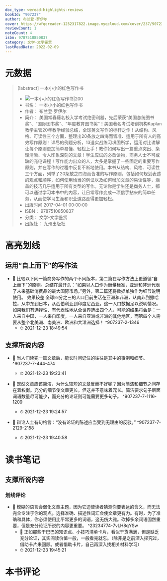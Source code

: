 ```yaml
---
doc_type: weread-highlights-reviews
bookId: "907237"
author: 布兰登·罗伊尔
cover: https://wfqqreader-1252317822.image.myqcloud.com/cover/237/907237/t7_907237.jpg
reviewCount: 1
noteCount: 4
isbn: 9787510850837
category: 文学-文学鉴赏
lastReadDate: 2022-02-09
---
```

# 元数据
> [!abstract] 一本小小的红色写作书
> - ![ 一本小小的红色写作书|200](https://wfqqreader-1252317822.image.myqcloud.com/cover/237/907237/t7_907237.jpg)
> - 书名： 一本小小的红色写作书
> - 作者： 布兰登·罗伊尔
> - 简介： 美国常春藤名校入学考试绝密利器，先后荣获“美国总统图书奖”、“国际图书奖”、“年度教育图书奖”！美国著名考试培训机构Kaplan教学主管20年教学经验总结，全球英文写作的标杆之作！从结构、风格、可读性三个方面，整理出20条放之四海而皆准、适用于所有人的高效写作原则！详尽的例题分析，13道实战练习巩固所学，运用对比讲解让每个原则更加简单易懂、轻松上手！教你如何写出一篇重点突出、条理清晰、令人印象深刻的文章！学生应试的必备读物，商务人士不可或缺的充电课程！写作能力出众的人，大多是掌握了一些固定的重要写作原则，并在写作的过程中反复不断地使用。本书从结构、风格、可读性三个方面，列举了20条放之四海而皆准的写作原则，包括如何规划表述的观点和顺序，如何使用恰当的例证以及如何增加文章的易读性等，涵盖的技巧几乎适用于所有类型的写作。无论你是学生还是商务人士，都可以通过学习本书中的内容，让日常写作变成一项信手拈来的简单任务，从而使学习生涯和职业道路走得更加轻松。
> - 出版时间 2017-04-01 00:00:00
> - ISBN： 9787510850837
> - 分类： 文学-文学鉴赏
> - 出版社： 九州出版社

# 高亮划线

## 运用“自上而下”的写作法


- 📌 比较以下同一篇商务写作的两个不同版本，第二篇在写作方法上更遵循“自上而下”的原则。总结在最开头：“如果以人口作为衡量标准，亚洲和非洲代表了未来基础消费品的最大国际市场。”另外，第二篇还将数据单独作为细节说明使用。 效果较差 全球四分之三的人口目前生活在亚洲和非洲，从南非到撒哈拉，从中东到日本，从西伯利亚到印度尼西亚。这一人口数据足以说明情况。如果我们有选择性、有代表性地从全世界选出四个人，可能的结果将会是：一人来自中国，一人来自印度，一人来自亚洲或非洲的其他地区，而第四个人需要从整个北美洲、南美洲、欧洲和大洋洲选择！ ^907237-2-1346
    - ⏱ 2021-12-23 18:49:54 
## 支撑所说内容


- 📌 当人们读完一篇文章后，能长时间记住的往往是其中的事例和细节。 ^907237-7-444-474
    - ⏱ 2021-12-23 19:23:41 

- 📌 既然文章应该简洁，为什么较短的文章反而不好呢？因为简洁和细节之间存在着权衡。充分的细节使文章更长，但这并不意味着冗长。简洁要求句子层面词语数量尽可能少，而充分的论证则可能需要更多句子。 ^907237-7-1116-1209
    - ⏱ 2021-12-23 19:24:57 
 

- 📌 辩论人士有句格言：“没有论证的陈述应当受到无理由的反驳。” ^907237-7-2129-2158
    - ⏱ 2021-12-23 19:40:58 
# 读书笔记

## 支撑所说内容

### 划线评论
- 📌 模糊的语言会弱化文章主题，因为它迫使读者猜测你要表达的含义，而无法完全专注于你的观点。选择准确、描述性词汇会使文章更有力。有时，为了准确和具体，你必须使用比平常更多的词语，这无伤大雅。砍掉多余词语固然重要，但是充分论证所说的内容更重要。  ^23234774-7vLH8qYSw
    - 💭 正如那些干巴巴的知识点、小技巧清单卡片，看似干货满满，但是缺乏充分论证，其实阅读价值一般，一般看完就忘。（除非是之前深入探究过，借助卡片来回顾。或者借助卡片，自己再深入找相关材料学习）
    - ⏱ 2021-12-23 19:45:21
   
# 本书评论
